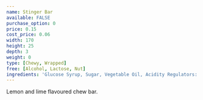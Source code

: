 ```yaml
---
name: Stinger Bar
available: FALSE
purchase_option: 0
price: 0.15
cost_price: 0.06
width: 170
height: 25
depth: 3
weight: 0
type: [Chewy, Wrapped]
free: [Alcohol, Lactose, Nut]
ingredients: 'Glucose Syrup, Sugar, Vegetable Oil, Acidity Regulators: Citric Acid, Tartaric Acid, Gelatine, Stearic Acid, Modified Starch, Flavourings, Emulsifier (Glycerol Mono Stearate, Magnesium Stearate), Natural Colours'
---
```

Lemon and lime flavoured chew bar.